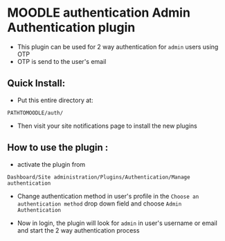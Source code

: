 # MOODLE authentication Admin Authentication plugin

- This plugin can be used for 2 way authentication for `admin` users using OTP
- OTP is send to the user's email

## Quick Install:

- Put this entire directory at:

```
PATHTOMOODLE/auth/
```

- Then visit your site notifications page to install the new plugins

## How to use the plugin :

- activate the plugin from

```
Dashboard/Site administration/Plugins/Authentication/Manage authentication
```

- Change authentication method in user's profile in the `Choose an authentication method` drop down field and choose `Admin Authentication`

- Now in login, the plugin will look for `admin` in user's username or email and start the 2 way authentication process
